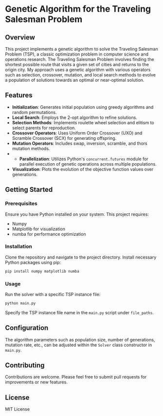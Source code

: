 # Genetic Algorithm for the Traveling Salesman Problem

## Overview

This project implements a genetic algorithm to solve the Traveling Salesman Problem (TSP), a classic optimization problem in computer science and operations research. The Traveling Salesman Problem involves finding the shortest possible route that visits a given set of cities and returns to the origin city. My approach uses a genetic algorithm with various operators such as selection, crossover, mutation, and local search methods to evolve a population of solutions towards an optimal or near-optimal solution.

## Features

- **Initialization**: Generates initial population using greedy algorithms and random permutations.
- **Local Search**: Employs the 2-opt algorithm to refine solutions.
- **Selection Methods**: Implements roulette wheel selection and elitism to select parents for reproduction.
- **Crossover Operators**: Uses Uniform Order Crossover (UXO) and Scramble Crossover (SCX) for generating offspring.
- **Mutation Operators**: Includes swap, inversion, scramble, and thors mutation methods.
- - **Parallelization**: Utilizes Python's `concurrent.futures` module for parallel execution of genetic operations across multiple populations.
- **Visualization**: Plots the evolution of the objective function values over generations.

## Getting Started

### Prerequisites

Ensure you have Python installed on your system. This project requires:
- Numpy
- Matplotlib for visualization
- numba for performance optimization

### Installation

Clone the repository and navigate to the project directory. Install necessary Python packages using pip:

```bash
pip install numpy matplotlib numba
```

### Usage

Run the solver with a specific TSP instance file:

```python
python main.py
```

Specify the TSP instance file name in the `main.py` script under `file_paths`.

## Configuration

The algorithm parameters such as population size, number of generations, mutation rate, etc., can be adjusted within the `Solver` class constructor in `main.py`.

## Contributing

Contributions are welcome. Please feel free to submit pull requests for improvements or new features.

## License

MIT License